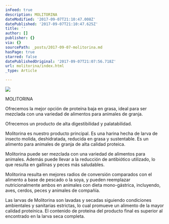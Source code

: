 ```yaml
---
inFeed: true
description: MOLITORINA
dateModified: '2017-09-07T21:10:47.008Z'
datePublished: '2017-09-07T21:10:47.625Z'
title: ''
author: []
publisher: {}
via: {}
sourcePath: _posts/2017-09-07-molitorina.md
hasPage: true
starred: false
datePublishedOriginal: '2017-09-07T21:07:56.718Z'
url: molitorina/index.html
_type: Article

---
```

![](https://the-grid-user-content.s3-us-west-2.amazonaws.com/91f2a425-be80-4849-b6fb-0a31048e1779.jpg)

MOLITORINA

Ofrecemos la mejor opción de proteína baja en
grasa, ideal para ser mezclada con una variedad de alimentos para animales de
granja.

Ofrecemos un producto de alta digestibilidad y
palatabilidad.

Molitorina es nuestro producto principal. Es una
harina hecha de larva de insecto molida, deshidratada, reducida en grasa y
sustentable. Es un alimento para animales de granja de alta calidad proteica.

Molitorina puede ser mezclada con una variedad de
alimentos para animales. Además puede llevar a la reducción de antibiótico
utilizado, lo que resulta en gallinas y peces más saludables.

Molitorina resulta en mejores radios de conversión
comparados con el alimento a base de pescado o la soya, y pueden reemplazar
nutricionalmente ambos en animales con dieta mono-gástrica, incluyendo, aves,
cerdos, peces y animales de compañía.

Las larvas de Molitorina son lavadas y secadas
siguiendo condiciones ambientales y sanitarias estrictas, lo cual promueve un
alimento de la mayor calidad proteínica. El contenido de proteína del producto
final es superior al encontrado en la larva seca completa.